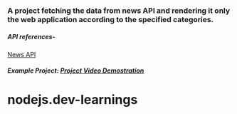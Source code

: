 ### A project fetching the data from news API and rendering it only the web application according to the specified categories.

##### API references-

[News API](https://newsapi.org/docs/endpoints/everything)

##### Example Project: [Project Video Demostration](https://www.linkedin.com/posts/ajay-pathak-webdeveloper_khabarnama-is-a-news-web-application-that-activity-6838895977777180673-DKlc?utm_source=share&utm_medium=member_desktop)

# nodejs.dev-learnings
